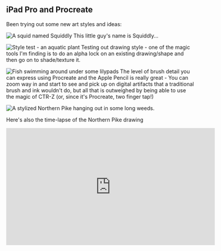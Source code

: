 ## iPad Pro and Procreate

Been trying out some new art styles and ideas:

![A squid named Squiddly](https://minimalistic.github.io/images/Squiddly_-_Color_Corrected-tiny.jpg)
This little guy's name is Squiddly...

![Style test - an aquatic plant](https://minimalistic.github.io/images/alt-long-leaf-weed-tiny.jpg)
Testing out drawing style - one of the magic tools I'm finding is to do an alpha lock on an existing drawing/shape and then go on to shade/texture it.  

![Fish swimming around under some lilypads](https://minimalistic.github.io/images/Fish_Under_Lilly_Pads-tiny.jpg)
The level of brush detail you can express using Procreate and the Apple Pencil is really great - You can zoom way in and start to see and pick up on digital artifacts that a traditional brush and ink wouldn't do, but all that is outweighed by being able to use the magic of CTR-Z (or, since it's Procreate, two finger tap!)

![A stylized Northern Pike hanging out in some long weeds.](https://minimalistic.github.io/images/Happy-Predator_tiny.jpg)

Here's also the time-lapse of the Northern Pike drawing
<iframe width="560" height="315" src="https://www.youtube.com/embed/OHox7dsdeHo" frameborder="0" allow="autoplay; encrypted-media" allowfullscreen></iframe>
